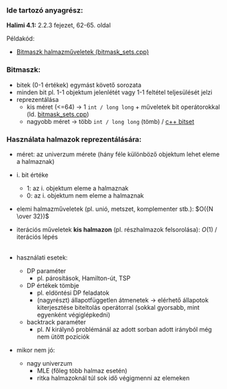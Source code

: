 ### Ide tartozó anyagrész:

**Halimi 4.1:** 2.2.3 fejezet, 62-65. oldal

Példakód:

- [Bitmaszk halmazműveletek (bitmask_sets.cpp)](bitmask_sets.cpp)

### Bitmaszk:

- bitek (0-1 értékek) egymást követő sorozata
- minden bit pl. 1-1 objektum jelenlétét vagy 1-1 feltétel teljesülését jelzi
- reprezentálása
    - kis méret (<=64) $\rightarrow$ 1 `int / long long` + műveletek bit operátorokkal (ld. [bitmask_sets.cpp](bitmask_sets.cpp))
    - nagyobb méret $\rightarrow$ több `int / long long` (tömb) / [c++ bitset](https://en.cppreference.com/w/cpp/utility/bitset.html)


### Használata halmazok reprezentálására:

- méret: az univerzum mérete (hány féle különböző objektum lehet eleme a halmaznak)
- i. bit értéke
    - 1: az i. objektum eleme a halmaznak
    - 0: az i. objektum nem eleme a halmaznak

- elemi halmazműveletek (pl. unió, metszet, komplementer stb.): $O({N \over 32})$
- iterációs műveletek **kis halmazon** (pl. részhalmazok felsorolása): $O(1)$ / iterációs lépés<br><br>

- használati esetek:
    - DP paraméter
        - pl. párosítások, Hamilton-út, TSP
    - DP értékek tömbje
        - pl. eldöntési DP feladatok
        - (nagyrészt) állapotfüggetlen átmenetek $\rightarrow$ elérhető állapotok kiterjesztése biteltolás operátorral (sokkal gyorsabb, mint egyenként végiglépkedni)
    - backtrack paraméter
        - pl. $N$ királynő problémánál az adott sorban adott irányból még nem ütött pozíciók

- mikor nem jó:
    - nagy univerzum
        - MLE (főleg több halmaz esetén)
        - ritka halmazoknál túl sok idő végigmenni az elemeken
    